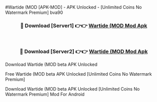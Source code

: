 #Wartide (MOD [APK-MOD] - APK Unlocked - [Unlimited Coins No Watermark Premium] bva90



<div align="center">

<h3>🔴 Download [Server1] 👉👉 <a href="https://momento.my/?title=Wartide_(MOD">Wartide (MOD Mod Apk</a></h3><br>

<h3>🔴 Download [Server2] 👉👉 <a href="https://momento.my/?title=Wartide_(MOD">Wartide (MOD Mod Apk</a></h3>
</div>



Download Wartide (MOD beta APK Unlocked

Free Wartide (MOD beta APK Unlocked [Unlimited Coins No Watermark Premium]

Download Wartide (MOD beta APK Unlocked [Unlimited Coins No Watermark Premium] Mod For Android
